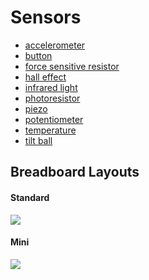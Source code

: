 # Sensors

* [accelerometer](https://github.com/visualizedata/data-structures/blob/master/assignments/weekly_assignment_07/accelerometer.md)  
* [button](https://github.com/visualizedata/data-structures/blob/master/assignments/weekly_assignment_07/button.md)  
* [force sensitive resistor](https://github.com/visualizedata/data-structures/blob/master/assignments/weekly_assignment_07/fsr.md)  
* [hall effect](https://github.com/visualizedata/data-structures/blob/master/assignments/weekly_assignment_07/hall.md)  
* [infrared light](https://github.com/visualizedata/data-structures/blob/master/assignments/weekly_assignment_07/ir.md)  
* [photoresistor](https://github.com/visualizedata/data-structures/blob/master/assignments/weekly_assignment_07/photocell.md)  
* [piezo](https://github.com/visualizedata/data-structures/blob/master/assignments/weekly_assignment_07/piezo.md)  
* [potentiometer](https://github.com/visualizedata/data-structures/blob/master/assignments/weekly_assignment_07/potentiometer.md)  
* [temperature](https://github.com/visualizedata/data-structures/blob/master/assignments/weekly_assignment_07/temperature.md)  
* [tilt ball](https://github.com/visualizedata/data-structures/blob/master/assignments/weekly_assignment_07/tilt.md)  

## Breadboard Layouts

#### Standard

![](https://cdn.sparkfun.com/assets/3/d/f/a/9/518c0b34ce395fea62000002.jpg)

#### Mini

![](https://cdn.sparkfun.com/assets/e/7/7/e/c/5175c500ce395f5a49000004.jpg)